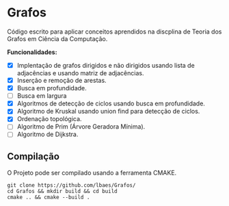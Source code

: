 # Grafos

Código escrito para aplicar conceitos aprendidos na discplina de Teoria dos Grafos em Ciência da Computação.

**Funcionalidades:**
- [x] Implentação de grafos dirigidos e não dirigidos usando lista de adjacências e usando matriz de adjacências.
- [x] Inserção e remoção de arestas.
- [x] Busca em profundidade.
- [ ] Busca em largura
- [x] Algoritmos de detecção de ciclos usando busca em profundidade.
- [x] Algoritmo de Kruskal usando union find para detecção de ciclos.
- [x] Ordenação topológica.
- [ ] Algoritmo de Prim (Árvore Geradora Mínima).
- [ ] Algoritmo de Dijkstra.

## Compilação
O Projeto pode ser compilado usando a ferramenta CMAKE.
```
git clone https://github.com/lbaes/Grafos/
cd Grafos && mkdir build && cd build
cmake .. && cmake --build .
```

